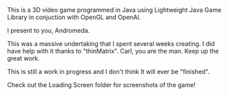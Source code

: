This is a 3D video game programmed in Java using Lightweight Java Game Library in conjuction with OpenGL and OpenAl.

I present to you, Andromeda.

This was a massive undertaking that I spent several weeks creating. I did have help with it thanks to "thinMatrix". 
Carl, you are the man. Keep up the great work.  

This is still a work in progress and I don't think It will ever be "finished".

Check out the Loading Screen folder for screenshots of the game!
